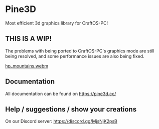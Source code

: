 # Pine3D
Most efficient 3d graphics library for CraftOS-PC!

## THIS IS A WIP!
The problems with being ported to CraftOS-PC's graphics mode are still being resolved, and some performance issues are also being fixed.

[hp_mountains.webm](https://user-images.githubusercontent.com/36447113/206931538-dcc76d79-2e06-4b53-bc00-b91f1843bcd7.webm)

## Documentation
All documentation can be found on https://pine3d.cc/

## Help / suggestions / show your creations
On our Discord server: https://discord.gg/MjsNjK2psB
